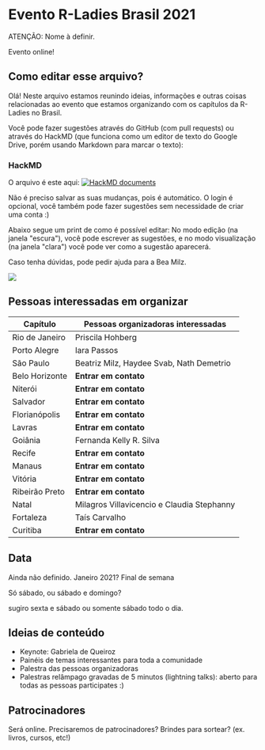# Evento R-Ladies Brasil 2021

ATENÇÃO: Nome à definir.

Evento online!

## Como editar esse arquivo?

Olá! Neste arquivo estamos reunindo ideias, informações e outras coisas relacionadas ao evento que estamos organizando com os capítulos da R-Ladies no Brasil.

Você pode fazer sugestões através do GitHub (com pull requests) ou através do HackMD  (que funciona como um editor de texto do Google Drive, porém usando Markdown para marcar o texto):

### HackMD

O arquivo é este aqui: [![HackMD documents](https://hackmd.io/badge.svg)](https://hackmd.io/@X5P3gL5UQoucvVetZdmVyw/rladies-brasil/edit)

Não é preciso salvar as suas mudanças, pois é automático.
O login é opcional, você também pode fazer sugestões sem necessidade de criar uma conta :)

Abaixo segue um print de como é possível editar: No modo edição (na janela "escura"), você pode escrever as sugestões, e no modo visualização (na janela "clara") você pode ver como a sugestão aparecerá.

Caso tenha dúvidas, pode pedir ajuda para a Bea Milz. 


![](https://i.imgur.com/HXzEMAG.png)


## Pessoas interessadas em organizar


| Capítulo | Pessoas organizadoras interessadas |
|----------|------------------------------------|
| Rio de Janeiro |  Priscila Hohberg |
| Porto Alegre | Iara Passos |
| São Paulo | Beatriz Milz, Haydee Svab, Nath Demetrio |
| Belo Horizonte | **Entrar em contato** |
| Niterói | **Entrar em contato** |
| Salvador | **Entrar em contato** |
| Florianópolis | **Entrar em contato** |
| Lavras | **Entrar em contato** |
| Goiânia | Fernanda Kelly R. Silva |
| Recife | **Entrar em contato** |
| Manaus | **Entrar em contato** |
| Vitória | **Entrar em contato** |
| Ribeirão Preto | **Entrar em contato** |
| Natal | Milagros Villavicencio e Claudia Stephanny|
| Fortaleza | Taís Carvalho |
| Curitiba | **Entrar em contato** |


## Data 

Ainda não definido. Janeiro 2021?
Final de semana

Só sábado, ou sábado e domingo?

sugiro sexta e sábado ou somente sábado todo o dia.


## Ideias de conteúdo

- Keynote: Gabriela de Queiroz
- Painéis de temas interessantes para toda a comunidade
- Palestra das pessoas organizadoras
- Palestras relâmpago gravadas de 5 minutos (lightning talks): aberto para todas as pessoas participates :)

## Patrocinadores

Será online. Precisaremos de patrocinadores?
Brindes para sortear? (ex. livros, cursos, etc!)